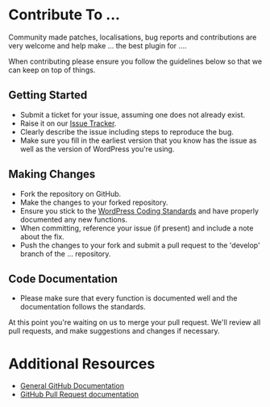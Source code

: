 # Contribute To ...

Community made patches, localisations, bug reports and contributions are very welcome and help make ... the best plugin for ....

When contributing please ensure you follow the guidelines below so that we can keep on top of things.

## Getting Started

- Submit a ticket for your issue, assuming one does not already exist.
- Raise it on our [Issue Tracker](https://github.com/GaryJones/.../issues).
- Clearly describe the issue including steps to reproduce the bug.
- Make sure you fill in the earliest version that you know has the issue as well as the version of WordPress you're using.

## Making Changes

- Fork the repository on GitHub.
- Make the changes to your forked repository.
- Ensure you stick to the [WordPress Coding Standards](http://codex.wordpress.org/WordPress_Coding_Standards) and have properly documented any new functions.
- When committing, reference your issue (if present) and include a note about the fix.
- Push the changes to your fork and submit a pull request to the 'develop' branch of the ... repository.

## Code Documentation

- Please make sure that every function is documented well and the documentation follows the standards.

At this point you're waiting on us to merge your pull request. We'll review all pull requests, and make suggestions and changes if necessary.

# Additional Resources
- [General GitHub Documentation](http://help.github.com/)
- [GitHub Pull Request documentation](http://help.github.com/send-pull-requests/)

